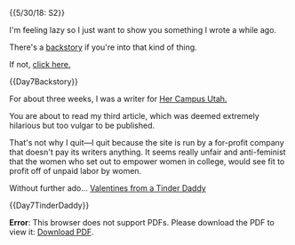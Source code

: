 {{5/30/18: S2}}

I'm feeling lazy so I just want to show you something I wrote a while ago.

There's a [backstory]({@Day7Backstory}) if you're into that kind of thing.

If not, [click here.]({@Day7TinderDaddy})

{{Day7Backstory}}

For about three weeks, I was a writer for [Her Campus Utah.](http://www.hercampus.com/author/nat-quayle-nelson)

You are about to read my third article, which was deemed extremely hilarious but too vulgar to be published.

That's not why I quit&mdash;I quit because the site is run by a for-profit company that doesn't pay its writers anything. It seems really unfair and anti-feminist that the women who set out to empower women in college, would see fit to profit off of unpaid labor by women.

Without further ado... [Valentines from a Tinder Daddy]({@Day7TinderDaddy})

{{Day7TinderDaddy}}

<object data="assets/day7/Valentines from a Tinder Daddy.pdf#page=1" type="application/pdf" width="100%" height="100%">
   <p><b>Error</b>: This browser does not support PDFs. Please download the PDF to view it: <a href="assets/day7/Valentines from a Tinder Daddy.pdf">Download PDF</a>.</p>
</object>
